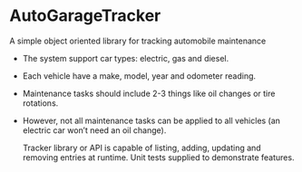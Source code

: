 # AutoGarageTracker
A simple object oriented library for tracking automobile maintenance

 * The system support car types: electric, gas and diesel.
 * Each vehicle have a make, model, year and odometer reading.
 * Maintenance tasks should include 2-3 things like oil changes or tire rotations.
 * However, not all maintenance tasks can be applied to all vehicles (an electric car won’t need an oil change).

   Tracker library or API is capable of listing, adding, updating and removing entries at runtime.
   Unit tests supplied to demonstrate features.
